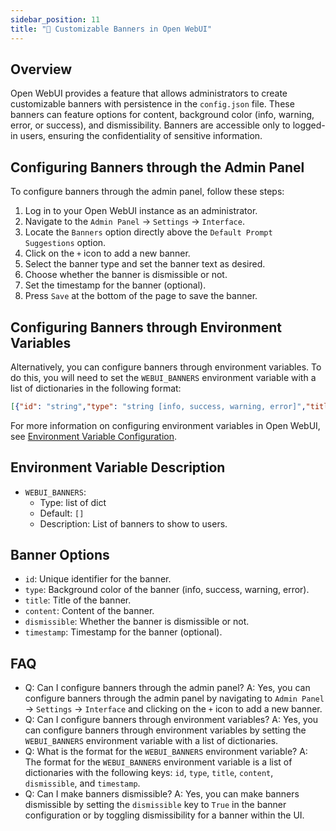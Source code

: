 ```yaml
---
sidebar_position: 11
title: "🔰 Customizable Banners in Open WebUI"
---
```


Overview
--------

Open WebUI provides a feature that allows administrators to create customizable banners with persistence in the `config.json` file. These banners can feature options for content, background color (info, warning, error, or success), and dismissibility. Banners are accessible only to logged-in users, ensuring the confidentiality of sensitive information.

Configuring Banners through the Admin Panel
---------------------------------------------

To configure banners through the admin panel, follow these steps:

1. Log in to your Open WebUI instance as an administrator.
2. Navigate to the `Admin Panel` -> `Settings` -> `Interface`.
3. Locate the `Banners` option directly above the `Default Prompt Suggestions` option.
4. Click on the `+` icon to add a new banner.
5. Select the banner type and set the banner text as desired.
6. Choose whether the banner is dismissible or not.
7. Set the timestamp for the banner (optional).
8. Press `Save` at the bottom of the page to save the banner.

Configuring Banners through Environment Variables
------------------------------------------------

Alternatively, you can configure banners through environment variables. To do this, you will need to set the `WEBUI_BANNERS` environment variable with a list of dictionaries in the following format:

```json
[{"id": "string","type": "string [info, success, warning, error]","title": "string","content": "string","dismissible": False,"timestamp": 1000}]
```

For more information on configuring environment variables in Open WebUI, see [Environment Variable Configuration](https://docs.openwebui.com/getting-started/advanced-topics/env-configuration#webui_banners).

Environment Variable Description
---------------------------------

* `WEBUI_BANNERS`:
	+ Type: list of dict
	+ Default: `[]`
	+ Description: List of banners to show to users.

Banner Options
----------------

* `id`: Unique identifier for the banner.
* `type`: Background color of the banner (info, success, warning, error).
* `title`: Title of the banner.
* `content`: Content of the banner.
* `dismissible`: Whether the banner is dismissible or not.
* `timestamp`: Timestamp for the banner (optional).

FAQ
----

* Q: Can I configure banners through the admin panel?
A: Yes, you can configure banners through the admin panel by navigating to `Admin Panel` -> `Settings` -> `Interface` and clicking on the `+` icon to add a new banner.
* Q: Can I configure banners through environment variables?
A: Yes, you can configure banners through environment variables by setting the `WEBUI_BANNERS` environment variable with a list of dictionaries.
* Q: What is the format for the `WEBUI_BANNERS` environment variable?
A: The format for the `WEBUI_BANNERS` environment variable is a list of dictionaries with the following keys: `id`, `type`, `title`, `content`, `dismissible`, and `timestamp`.
* Q: Can I make banners dismissible?
A: Yes, you can make banners dismissible by setting the `dismissible` key to `True` in the banner configuration or by toggling dismissibility for a banner within the UI.
